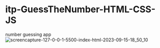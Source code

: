 # itp-GuessTheNumber-HTML-CSS-JS
 number guessing app
![screencapture-127-0-0-1-5500-index-html-2023-09-15-18_50_10](https://github.com/itpmanis/itp-mastering-JavaScript/assets/95114404/a8b828ec-5b6c-40a7-a52b-39f4c18fbda8)
